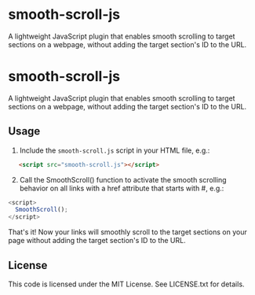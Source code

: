 # smooth-scroll-js
 A lightweight JavaScript plugin that enables smooth scrolling to target sections on a webpage, without adding the target section's ID to the URL.

# smooth-scroll-js

A lightweight JavaScript plugin that enables smooth scrolling to target sections on a webpage, without adding the target section's ID to the URL.

## Usage

1. Include the `smooth-scroll.js` script in your HTML file, e.g.:

```html
   <script src="smooth-scroll.js"></script>
```

2. Call the SmoothScroll() function to activate the smooth scrolling behavior on all links with a href attribute that starts with #, e.g.:

```js
<script>
  SmoothScroll();
</script>
```

That's it! Now your links will smoothly scroll to the target sections on your page without adding the target section's ID to the URL.

## License

This code is licensed under the MIT License. See LICENSE.txt for details.
